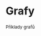 # Grafy
<sup>Příklady grafů</sup>


<bdl-fmi id="id4" src="BurkhoffFMI.js" 
         fminame="Cardiovascular_Model_Burkhoff_HemodynamicsBurkhoff_0shallow"
         tolerance="0.000001" starttime="0" guid="{b5629132-3ba6-4153-87c2-f3ff108e1920}"
         valuereferences="33554435,637534265,637534241,637534290,16777312,637534466,637534294,637534268"
         valuelabels="Left Ventricle Volume,Pressure in Left Ventricle,Pressure in Aorta, Pressure in Left Atria, Heart Rate, LA elastance,MV open, AOV open"
         inputs="id1,16777312,1,60"
         controlid="id5"
         showcontrols="false"></bdl-fmi>

<bdl-range id="id1" min="40" max="180" step="1" default="60" title="Srdeční tep:"></bdl-range>
<div class="w3-row">
<div class="w3-col s12 l6">
 <bdl-animate-gif fromid="id5" src="doc/heart.gif"></bdl-animate-gif>
</div>
<div class="w3-col s12 l6">
 <bdl-chartjs-time   id="id11" fromid="id4"  labels="Pressure in Aorta,Pressure in Left Ventricle, Left Ventricle Volume" refindex="1"  refvalues="3" verticalline="true" sectionid="id5" maxdata="128"></bdl-chartjs-time>
 </div>
 <div class="w3-col s12 l6"> 
<bdl-chartjs-time id="id12" fromid="id4" labels="LA elastance" refindex="5" refvalues="1"></bdl-chartjs-time>
</div>
<div class="w3-col s12 l3">
<bdl-animate-control 
id="id5" 
fromid="id4" 
speedfactor="20" 
segments="3;5;14;17;29"
allowcontinuous="true" 
segmentlabels="4b plnění atriální systola;1 systola komor - isovolumická kontrakce;2 systola komor - ejekce;3 isovolumická relaxace;4a plnění" 
segmentcond="6,eq,0;7,eq,1;7,eq,0;6,eq,1;5,gt,100000" 
simsegments="14;24;35;52;76"></bdl-animate-control>
</div>
</div>
